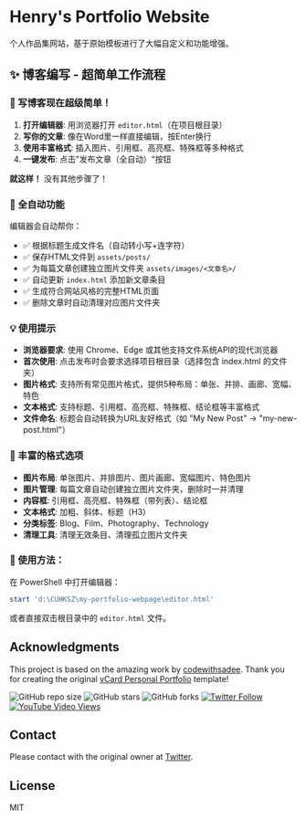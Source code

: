 # Henry's Portfolio Website

个人作品集网站，基于原始模板进行了大幅自定义和功能增强。

## ✨ 博客编写 - 超简单工作流程

### 📝 写博客现在超级简单！

1. **打开编辑器**: 用浏览器打开 `editor.html`（在项目根目录）
2. **写你的文章**: 像在Word里一样直接编辑，按Enter换行
3. **使用丰富格式**: 插入图片、引用框、高亮框、特殊框等多种格式
4. **一键发布**: 点击"发布文章（全自动）"按钮

**就这样！** 没有其他步骤了！

### 🚀 全自动功能

编辑器会自动帮你：
- ✅ 根据标题生成文件名（自动转小写+连字符）
- ✅ 保存HTML文件到 `assets/posts/` 
- ✅ 为每篇文章创建独立图片文件夹 `assets/images/<文章名>/`
- ✅ 自动更新 `index.html` 添加新文章条目
- ✅ 生成符合网站风格的完整HTML页面
- ✅ 删除文章时自动清理对应图片文件夹

### 💡 使用提示

- **浏览器要求**: 使用 Chrome、Edge 或其他支持文件系统API的现代浏览器
- **首次使用**: 点击发布时会要求选择项目根目录（选择包含 index.html 的文件夹）
- **图片格式**: 支持所有常见图片格式，提供5种布局：单张、并排、画廊、宽幅、特色
- **文本格式**: 支持标题、引用框、高亮框、特殊框、结论框等丰富格式
- **文件命名**: 标题会自动转换为URL友好格式（如 "My New Post" → "my-new-post.html"）

### 🎨 丰富的格式选项

- **图片布局**: 单张图片、并排图片、图片画廊、宽幅图片、特色图片
- **图片管理**: 每篇文章自动创建独立图片文件夹，删除时一并清理
- **内容框**: 引用框、高亮框、特殊框（带列表）、结论框
- **文本格式**: 加粗、斜体、标题（H3）
- **分类标签**: Blog、Film、Photography、Technology
- **清理工具**: 清理无效条目、清理孤立图片文件夹

### 📱 使用方法：
在 PowerShell 中打开编辑器：
```powershell
start 'd:\CUHKSZ\my-portfolio-webpage\editor.html'
```

或者直接双击根目录中的 `editor.html` 文件。

## Acknowledgments

This project is based on the amazing work by [codewithsadee](https://github.com/codewithsadee). Thank you for creating the original [vCard Personal Portfolio](https://github.com/codewithsadee/vcard-personal-portfolio) template!

![GitHub repo size](https://img.shields.io/github/repo-size/codewithsadee/vcard-personal-portfolio)
![GitHub stars](https://img.shields.io/github/stars/codewithsadee/vcard-personal-portfolio?style=social)
![GitHub forks](https://img.shields.io/github/forks/codewithsadee/vcard-personal-portfolio?style=social)
[![Twitter Follow](https://img.shields.io/twitter/follow/codewithsadee_?style=social)](https://twitter.com/intent/follow?screen_name=codewithsadee_)
[![YouTube Video Views](https://img.shields.io/youtube/views/SoxmIlgf2zM?style=social)](https://youtu.be/SoxmIlgf2zM)

## Contact

Please contact with the original owner at [Twitter](https://www.x.com/codewithsadee_).

## License

MIT